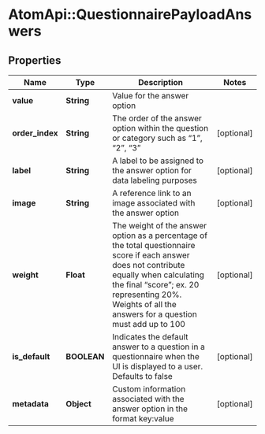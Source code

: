 # AtomApi::QuestionnairePayloadAnswers

## Properties
Name | Type | Description | Notes
------------ | ------------- | ------------- | -------------
**value** | **String** | Value for the answer option | 
**order_index** | **String** | The order of the answer option within the question or category such as “1”, “2”, “3” | [optional] 
**label** | **String** | A label to be assigned to the answer option for data labeling purposes | [optional] 
**image** | **String** | A reference link to an image associated with the answer option | [optional] 
**weight** | **Float** | The weight of the answer option as a percentage of the total questionnaire score if each answer does not contribute equally when calculating the final “score”; ex. 20 representing 20%. Weights of all the answers for a question must add up to 100 | [optional] 
**is_default** | **BOOLEAN** | Indicates the default answer to a question in a questionnaire when the UI is displayed to a user. Defaults to false | [optional] 
**metadata** | **Object** | Custom information associated with the answer option in the format key:value | [optional] 


